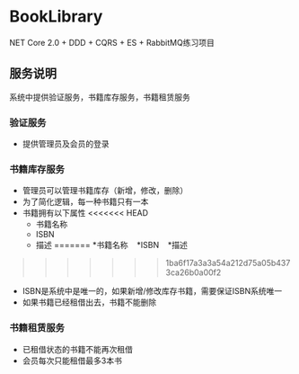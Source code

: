 # BookLibrary
NET Core 2.0 + DDD + CQRS + ES + RabbitMQ练习项目

## 服务说明
系统中提供验证服务，书籍库存服务，书籍租赁服务

### 验证服务
* 提供管理员及会员的登录

### 书籍库存服务
* 管理员可以管理书籍库存（新增，修改，删除）
* 为了简化逻辑，每一种书籍只有一本
* 书籍拥有以下属性
<<<<<<< HEAD
    *    书籍名称
    *    ISBN
    *    描述
=======
    *书籍名称
    *ISBN
    *描述
>>>>>>> 1ba6f17a3a3a54a212d75a05b4373ca26b0a00f2
* ISBN是系统中是唯一的，如果新增/修改库存书籍，需要保证ISBN系统唯一
* 如果书籍已经租借出去，书籍不能删除
  
### 书籍租赁服务
* 已租借状态的书籍不能再次租借
* 会员每次只能租借最多3本书
